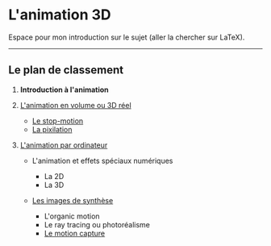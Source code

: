 # L'animation 3D

Espace pour mon introduction sur le sujet (aller la chercher sur LaTeX).

--------------------------------------------------------------

## Le plan de classement


1. **Introduction à l'animation**

1. [L'animation en volume ou 3D réel](envolume.md)

    - [Le stop-motion](stopmotion.md)
    - [La pixilation](pixilation.md)
    
2. [L'animation par ordinateur](parordinateur.md)

    - L'animation et effets spéciaux numériques
    
        * La 2D
        * La 3D
        
    - [Les images de synthèse](imagesdesynthèse.md)    
        * L'organic motion
        * Le ray tracing ou photoréalisme
        * [Le motion capture](motioncapture.md)

